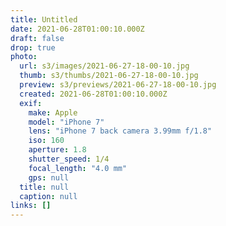 ```yaml
---
title: Untitled
date: 2021-06-28T01:00:10.000Z
draft: false
drop: true
photo:
  url: s3/images/2021-06-27-18-00-10.jpg
  thumb: s3/thumbs/2021-06-27-18-00-10.jpg
  preview: s3/previews/2021-06-27-18-00-10.jpg
  created: 2021-06-28T01:00:10.000Z
  exif:
    make: Apple
    model: "iPhone 7"
    lens: "iPhone 7 back camera 3.99mm f/1.8"
    iso: 160
    aperture: 1.8
    shutter_speed: 1/4
    focal_length: "4.0 mm"
    gps: null
  title: null
  caption: null
links: []
---
```

